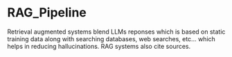 # RAG_Pipeline
Retrieval augmented systems blend LLMs reponses which is based on static training data along with searching databases, web searches, etc... which helps in reducing hallucinations. RAG systems also cite sources.
